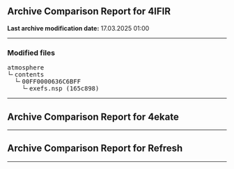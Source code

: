 <h2>Archive Comparison Report for <b>4IFIR</b></h2><b>Last archive modification date:</b> 17.03.2025 01:00<hr>

<h3>Modified files</h3>
<pre>atmosphere
└╴contents
  └╴00FF0000636C6BFF
    └╴exefs.nsp (165c898)
</pre>
<hr>

<h2>Archive Comparison Report for <b>4ekate</b></h2><hr>

<h2>Archive Comparison Report for <b>Refresh</b></h2><hr>

